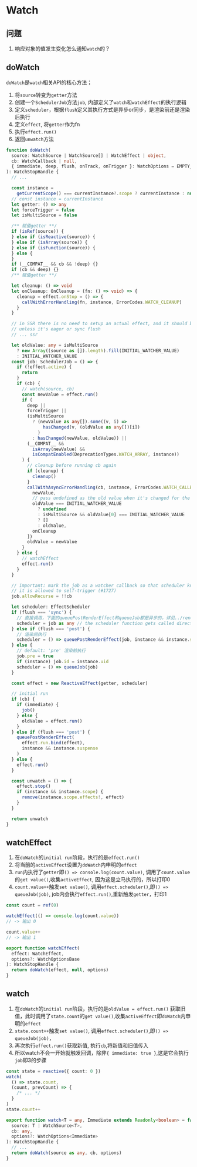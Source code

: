 # Watch

## 问题
1. 响应对象的值发生变化怎么通知`watch`的？

## doWatch
`doWatch`是`watch`相关API的核心方法；
1. 将`source`转变为`getter`方法
2. 创建一个`SchedulerJob`方法`job`, 内部定义了`watch`和`watchEffect`的执行逻辑
3. 定义`scheduler`，根据`flush`定义其执行方式是异步or同步，是渲染前还是渲染后执行
4. 定义`effect`, 将`getter`作为fn
5. 执行`effect.run()`
6. 返回`unwatch`方法
```ts
function doWatch(
  source: WatchSource | WatchSource[] | WatchEffect | object,
  cb: WatchCallback | null,
  { immediate, deep, flush, onTrack, onTrigger }: WatchOptions = EMPTY_OBJ
): WatchStopHandle {
  // ...

  const instance =
    getCurrentScope() === currentInstance?.scope ? currentInstance : null
  // const instance = currentInstance
  let getter: () => any
  let forceTrigger = false
  let isMultiSource = false

  /** 赋值getter **/
  if (isRef(source)) {
  } else if (isReactive(source)) {
  } else if (isArray(source)) {
  } else if (isFunction(source)) {
  } else {
  }
  if (__COMPAT__ && cb && !deep) {}
  if (cb && deep) {}
  /** 赋值getter **/

  let cleanup: () => void
  let onCleanup: OnCleanup = (fn: () => void) => {
    cleanup = effect.onStop = () => {
      callWithErrorHandling(fn, instance, ErrorCodes.WATCH_CLEANUP)
    }
  }

  // in SSR there is no need to setup an actual effect, and it should be noop
  // unless it's eager or sync flush
  // ... ssr

  let oldValue: any = isMultiSource
    ? new Array((source as []).length).fill(INITIAL_WATCHER_VALUE)
    : INITIAL_WATCHER_VALUE
  const job: SchedulerJob = () => {
    if (!effect.active) {
      return
    }
    if (cb) {
      // watch(source, cb)
      const newValue = effect.run()
      if (
        deep ||
        forceTrigger ||
        (isMultiSource
          ? (newValue as any[]).some((v, i) =>
              hasChanged(v, (oldValue as any[])[i])
            )
          : hasChanged(newValue, oldValue)) ||
        (__COMPAT__ &&
          isArray(newValue) &&
          isCompatEnabled(DeprecationTypes.WATCH_ARRAY, instance))
      ) {
        // cleanup before running cb again
        if (cleanup) {
          cleanup()
        }
        callWithAsyncErrorHandling(cb, instance, ErrorCodes.WATCH_CALLBACK, [
          newValue,
          // pass undefined as the old value when it's changed for the first time
          oldValue === INITIAL_WATCHER_VALUE
            ? undefined
            : isMultiSource && oldValue[0] === INITIAL_WATCHER_VALUE
            ? []
            : oldValue,
          onCleanup
        ])
        oldValue = newValue
      }
    } else {
      // watchEffect
      effect.run()
    }
  }

  // important: mark the job as a watcher callback so that scheduler knows
  // it is allowed to self-trigger (#1727)
  job.allowRecurse = !!cb

  let scheduler: EffectScheduler
  if (flush === 'sync') { 
	// 直接调用，下面的queuePostRenderEffect和queueJob都是异步的，详见../render/scheduler.md
    scheduler = job as any // the scheduler function gets called directly
  } else if (flush === 'post') {
	// 渲染后执行
    scheduler = () => queuePostRenderEffect(job, instance && instance.suspense)
  } else {
    // default: 'pre' 渲染前执行
    job.pre = true
    if (instance) job.id = instance.uid
    scheduler = () => queueJob(job)
  }

  const effect = new ReactiveEffect(getter, scheduler)

  // initial run
  if (cb) {
    if (immediate) {
      job()
    } else {
      oldValue = effect.run()
    }
  } else if (flush === 'post') {
    queuePostRenderEffect(
      effect.run.bind(effect),
      instance && instance.suspense
    )
  } else {
    effect.run()
  }

  const unwatch = () => {
    effect.stop()
    if (instance && instance.scope) {
      remove(instance.scope.effects!, effect)
    }
  }

  return unwatch
}
```

## watchEffect
1. 在`doWatch`的`initial run`阶段，执行的是`effect.run()`
2. 将当前的`activeEffect`设置为`doWatch`内申明的`effect`
3. `run`内执行了`getter`即`() => console.log(count.value)`, 调用了`count.value`的`get value()`,收集`activeEffect`, 因为这是立马执行的，所以打印0
4. `count.value++`触发`set value()`, 调用`effect.scheduler()`,即`() => queueJob(job)`, job内会执行`effect.run()`,重新触发`getter`，打印1
```ts
const count = ref(0)

watchEffect(() => console.log(count.value))
// -> 输出 0

count.value++
// -> 输出 1
```

```ts
export function watchEffect(
  effect: WatchEffect,
  options?: WatchOptionsBase
): WatchStopHandle {
  return doWatch(effect, null, options)
}
```

## watch
1. 在`doWatch`的`initial run`阶段，执行的是`oldValue = effect.run()` 获取旧值，此时调用了`state.count`的`get value()`,收集`activeEffect`即`doWatch`内申明的`effect`
2. `state.count++`触发`set value()`, 调用`effect.scheduler()`,即`() => queueJob(job)`，
3. 再次执行`effect.run()`获取新值, 执行`cb`,将新值和旧值传入
4. 所以watch不会一开始就触发回调，除非`{ immediate: true }`,这是它会执行`job`即3的步骤
```ts
const state = reactive({ count: 0 })
watch(
  () => state.count,
  (count, prevCount) => {
    /* ... */
  }
)
state.count++
```
```ts
export function watch<T = any, Immediate extends Readonly<boolean> = false>(
  source: T | WatchSource<T>,
  cb: any,
  options?: WatchOptions<Immediate>
): WatchStopHandle {
  // ...
  return doWatch(source as any, cb, options)
}
```